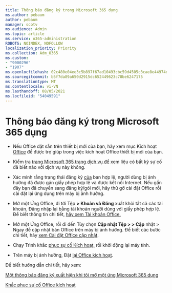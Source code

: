 ```yaml
---
title: Thông báo đăng ký trong Microsoft 365 dụng
ms.author: pebaum
author: pebaum
manager: scotv
ms.audience: Admin
ms.topic: article
ms.service: o365-administration
ROBOTS: NOINDEX, NOFOLLOW
localization_priority: Priority
ms.collection: Adm_O365
ms.custom:
- "9000296"
- "1907"
ms.openlocfilehash: 02c480e04ee3c5b897f67ad10493cbc59d4505c3cae8e44974d79a03ea111ca7
ms.sourcegitcommit: b5f7da89a650d2915dc652449623c78be6247175
ms.translationtype: MT
ms.contentlocale: vi-VN
ms.lasthandoff: 08/05/2021
ms.locfileid: "54049591"
---
```

# <a name="subscription-notice-messages-in-microsoft-365-apps"></a>Thông báo đăng ký trong Microsoft 365 dụng

- Nếu Office đặt sẵn trên thiết bị mới của bạn, hãy xem mục Kích hoạt [Office](https://support.office.com/article/activate-office-5bd38f38-db92-448b-a982-ad170b1e187e) để được trợ giúp trong việc kích hoạt Office thiết bị mới của bạn.

- Kiểm tra [trang Microsoft 365 trạng dịch vụ để](https://docs.microsoft.com/office365/enterprise/view-service-health) xem liệu có bất kỳ sự cố đã biết nào với dịch vụ này không.

- Xác minh rằng trạng thái đăng ký [](https://support.office.com/article/997596B5-4173-4627-B915-36ABAC6786DC?wt.mc_id=Alchemy_ClientDIA) [của](https://support.office.com/article/unlicensed-product-and-activation-errors-in-office-0d23d3c0-c19c-4b2f-9845-5344fedc4380#bkmk_checksubscription) bạn hợp lệ, người dùng bị ảnh hưởng đã được gán giấy phép hợp lệ và được kết nối Internet. Nếu gần đây bạn đã chuyển sang đăng ký/gói mới, hãy thử gỡ cài đặt Office rồi cài đặt lại ứng dụng trên máy bị ảnh hưởng.

- Mở một Ứng Office, đi tới Tệp **> Khoản và Đăng** xuất khỏi tất cả các tài khoản. Đăng nhập lại bằng tài khoản người dùng với giấy phép hợp lệ. Để biết thông tin chi tiết, [hãy xem Tài khoản Office.](https://support.office.com/article/accounts-in-office-628ea040-f265-49de-b986-be09c3ebf8a9)

- Mở một Ứng Office, rồi đi đến Tùy chọn **Cập nhật Tệp > > Cập** nhật > Ngay để cập nhật bản Office trên máy bị ảnh hưởng. Để biết các bước chi tiết, hãy [xem Cài đặt Office cập nhật](https://support.office.com/article/install-office-updates-2ab296f3-7f03-43a2-8e50-46de917611c5).

- Chạy Trình khắc [phục sự cố Kích hoạt,](https://aka.ms/SARA-OfficeActivation-Alchemy) rồi khởi động lại máy tính.

- Trên máy bị ảnh hưởng, Đặt [lại Office kích hoạt](https://docs.microsoft.com/office/troubleshoot/activation/reset-office-365-proplus-activation-state).

Để biết hướng dẫn chi tiết, hãy xem: 

[Một thông báo đăng ký xuất hiện khi tôi mở một ứng Microsoft 365 dụng](https://support.office.com/article/a-subscription-notice-appears-when-i-open-an-office-365-application-4cabe32c-f594-4c0e-9191-3d3ade10cceb)

[Khắc phục sự cố Office kích hoạt](https://support.office.com/article/unlicensed-product-and-activation-errors-in-office-0d23d3c0-c19c-4b2f-9845-5344fedc4380)
